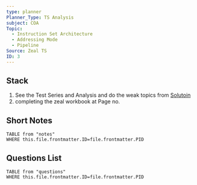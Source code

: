 ```yaml
---
type: planner
Planner_Type: TS Analysis
subject: COA
Topic:
  - Instruction Set Architecture
  - Addressing Mode
  - Pipeline
Source: Zeal TS
ID: 3
---
```


## Stack
1. See the Test Series and Analysis and do the weak topics from [Solutoin](https://uxkhzfstdjcborfuyyknhkhbyfnskrywvveioufkbjkupomnptjwvhbavkysuhi.vercel.app/solution.html?testId=61275da5d05a80f5a10eb159&test_id=14)
2. completing the zeal workbook at Page no. 
## Short Notes
```dataview
TABLE from "notes"
WHERE this.file.frontmatter.ID=file.frontmatter.PID
```

## Questions List
```dataview
TABLE from "questions"
WHERE this.file.frontmatter.ID=file.frontmatter.PID
```